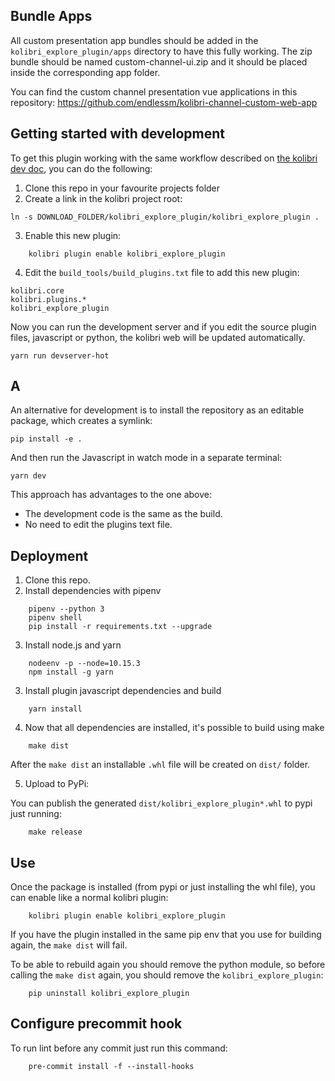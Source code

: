 Bundle Apps
-----------

All custom presentation app bundles should be added in the
`kolibri_explore_plugin/apps` directory to have this fully working. The zip
bundle should be named custom-channel-ui.zip and it should be placed inside the
corresponding app folder.

You can find the custom channel presentation vue applications in this repository:
https://github.com/endlessm/kolibri-channel-custom-web-app

Getting started with development
--------------------------------

To get this plugin working with the same workflow described on
[the kolibri dev doc](https://kolibri-dev.readthedocs.io/en/develop/getting_started.html#development-server),
you can do the following:

1. Clone this repo in your favourite projects folder
2. Create a link in the kolibri project root:

```
ln -s DOWNLOAD_FOLDER/kolibri_explore_plugin/kolibri_explore_plugin .
```

3. Enable this new plugin:

```
    kolibri plugin enable kolibri_explore_plugin
```

4. Edit the `build_tools/build_plugins.txt` file to add this new plugin:

```
kolibri.core
kolibri.plugins.*
kolibri_explore_plugin
```

Now you can run the development server and if you edit the source plugin files,
javascript or python, the kolibri web will be updated automatically.

```
yarn run devserver-hot
```

## A

An alternative for development is to install the repository as an
editable package, which creates a symlink:

```
pip install -e .
```

And then run the Javascript in watch mode in a separate terminal:

```
yarn dev
```

This approach has advantages to the one above:
- The development code is the same as the build.
- No need to edit the plugins text file.

Deployment
----------

1. Clone this repo.
2. Install dependencies with pipenv

```
    pipenv --python 3
    pipenv shell
    pip install -r requirements.txt --upgrade
```

3. Install node.js and yarn

```
    nodeenv -p --node=10.15.3
    npm install -g yarn
```

3. Install plugin javascript dependencies and build

```
    yarn install
```

4. Now that all dependencies are installed, it's possible to build using make

```
    make dist
```

After the `make dist` an installable `.whl` file will be created on `dist/`
folder.

5. Upload to PyPi:

You can publish the generated `dist/kolibri_explore_plugin*.whl` to pypi
just running:

```
    make release
```

Use
---

Once the package is installed (from pypi or just installing the whl file), you
can enable like a normal kolibri plugin:

```
    kolibri plugin enable kolibri_explore_plugin
```

If you have the plugin installed in the same pip env that you use for building
again, the `make dist` will fail.

To be able to rebuild again you should remove the python module, so before
calling the `make dist` again, you should remove the `kolibri_explore_plugin`:

```
    pip uninstall kolibri_explore_plugin
```

Configure precommit hook
------------------------

To run lint before any commit just run this command:

```
    pre-commit install -f --install-hooks
```
